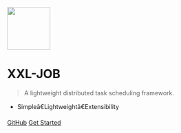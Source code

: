 <img src="https://raw.githubusercontent.com/xuxueli/xxl-job/master/doc/images/xxl-logo.png" width="100" >

# XXL-JOB

> A lightweight distributed task scheduling framework.

- Simpleã€Lightweightã€Extensibility

[GitHub](https://github.com/xuxueli/xxl-job/)
[Get Started](#_1-brief-introduction)